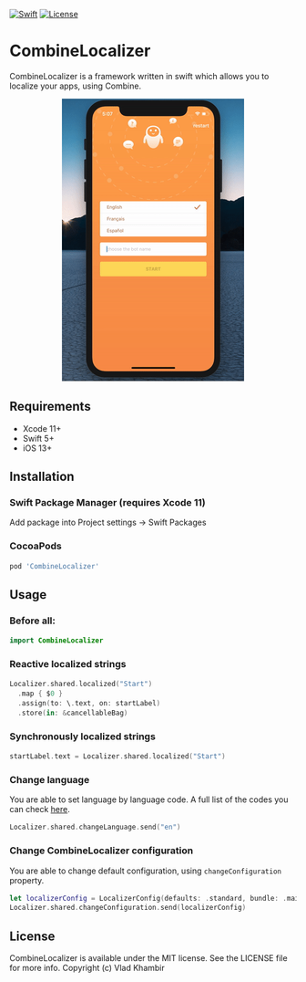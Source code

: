 [![Swift](https://img.shields.io/badge/swift-5-orange.svg)](https://github.com/RxSwiftCommunity/CombineLocalizer)
[![License](https://img.shields.io/badge/license-MIT-brightgreen.svg)](https://github.com/RxSwiftCommunity/CombineLocalizer/blob/master/LICENSE)

# CombineLocalizer

CombineLocalizer is a framework written in swift which allows you to localize your apps, using Combine. 

<p align="center"><img src="demo.gif" width="320" height="495" />

## Requirements

- Xcode 11+
- Swift 5+
- iOS 13+

## Installation

### Swift Package Manager (requires Xcode 11)

Add package into Project settings -> Swift Packages

### CocoaPods

```ruby
pod 'CombineLocalizer'
```

## Usage

### Before all:

```swift
import CombineLocalizer
```

### Reactive localized strings

```swift
Localizer.shared.localized("Start")
  .map { $0 }
  .assign(to: \.text, on: startLabel)
  .store(in: &cancellableBag)
```

### Synchronously localized strings

```swift
startLabel.text = Localizer.shared.localized("Start")
```

### Change language

You are able to set language by language code. 
A full list of the codes you can check [here](https://www.ibabbleon.com/iOS-Language-Codes-ISO-639.html).
```swift
Localizer.shared.changeLanguage.send("en")
```

### Change CombineLocalizer configuration

You are able to change default configuration, using `changeConfiguration` property.

```swift
let localizerConfig = LocalizerConfig(defaults: .standard, bundle: .main, tableName: "Localizable")
Localizer.shared.changeConfiguration.send(localizerConfig)
```

## License

CombineLocalizer is available under the MIT license. See the LICENSE file for more info.
Copyright (c) Vlad Khambir
